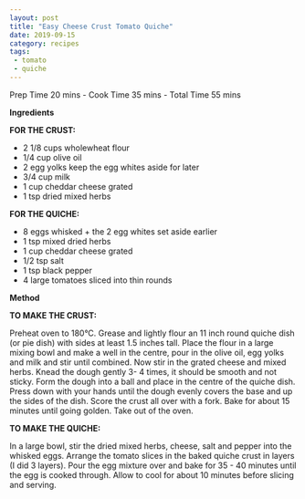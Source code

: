```yaml
---
layout: post
title: "Easy Cheese Crust Tomato Quiche"
date: 2019-09-15
category: recipes
tags:
 - tomato
 - quiche
---
```


Prep Time 20 mins - Cook Time 35 mins - Total Time 55 mins

**Ingredients**

**FOR THE CRUST:**

* 2 1/8 cups wholewheat flour
* 1/4 cup olive oil
* 2 egg yolks keep the egg whites aside for later
* 3/4 cup milk
* 1 cup cheddar cheese grated
* 1 tsp dried mixed herbs

**FOR THE QUICHE:**

* 8 eggs whisked + the 2 egg whites set aside earlier
* 1 tsp mixed dried herbs
* 1 cup cheddar cheese grated
* 1/2 tsp salt
* 1 tsp black pepper
* 4 large tomatoes sliced into thin rounds

**Method**

**TO MAKE THE CRUST:**

Preheat oven to 180°C. Grease and lightly flour an 11 inch round quiche dish (or pie dish) with sides at least 1.5 inches tall.  Place the flour in a large mixing bowl and make a well in the centre, pour in the olive oil, egg yolks and milk and stir until combined. Now stir in the grated cheese and mixed herbs. Knead the dough gently 3- 4 times, it should be smooth and not sticky.  Form the dough into a ball and place in the centre of the quiche dish. Press down with your hands until the dough evenly covers the base and up the sides of the dish. Score the crust all over with a fork. Bake for about 15 minutes until going golden. Take out of the oven.

**TO MAKE THE QUICHE:**

In a large bowl, stir the dried mixed herbs, cheese, salt and pepper into the whisked eggs.  Arrange the tomato slices in the baked quiche crust in layers (I did 3 layers). Pour the egg mixture over and bake for 35 - 40 minutes until the egg is cooked through.  Allow to cool for about 10 minutes before slicing and serving.
